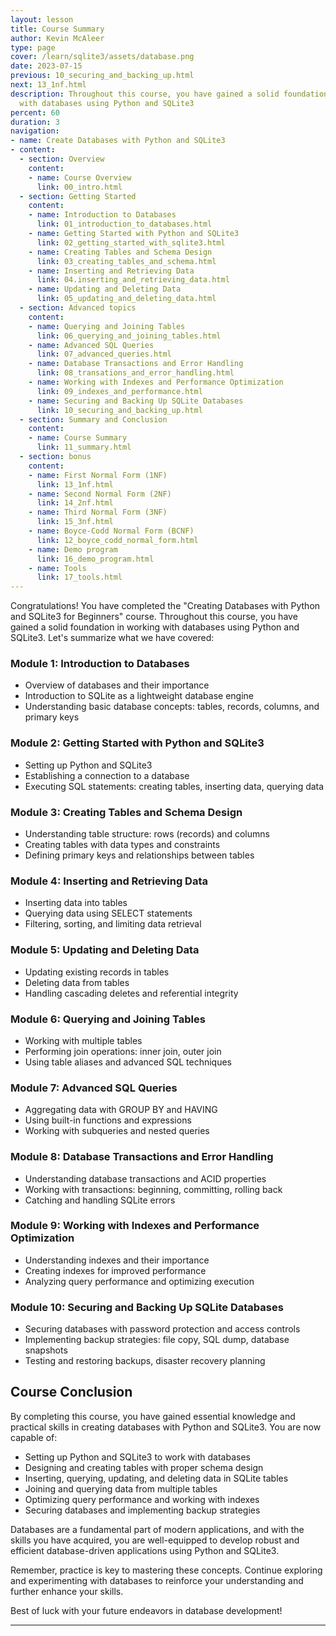 ```yaml
---
layout: lesson
title: Course Summary
author: Kevin McAleer
type: page
cover: /learn/sqlite3/assets/database.png
date: 2023-07-15
previous: 10_securing_and_backing_up.html
next: 13_1nf.html
description: Throughout this course, you have gained a solid foundation in working
  with databases using Python and SQLite3
percent: 60
duration: 3
navigation:
- name: Create Databases with Python and SQLite3
- content:
  - section: Overview
    content:
    - name: Course Overview
      link: 00_intro.html
  - section: Getting Started
    content:
    - name: Introduction to Databases
      link: 01_introduction_to_databases.html
    - name: Getting Started with Python and SQLite3
      link: 02_getting_started_with_sqlite3.html
    - name: Creating Tables and Schema Design
      link: 03_creating_tables_and_schema.html
    - name: Inserting and Retrieving Data
      link: 04.inserting_and_retrieving_data.html
    - name: Updating and Deleting Data
      link: 05_updating_and_deleting_data.html
  - section: Advanced topics
    content:
    - name: Querying and Joining Tables
      link: 06_querying_and_joining_tables.html
    - name: Advanced SQL Queries
      link: 07_advanced_queries.html
    - name: Database Transactions and Error Handling
      link: 08_transations_and_error_handling.html
    - name: Working with Indexes and Performance Optimization
      link: 09_indexes_and_performance.html
    - name: Securing and Backing Up SQLite Databases
      link: 10_securing_and_backing_up.html
  - section: Summary and Conclusion
    content:
    - name: Course Summary
      link: 11_summary.html
  - section: bonus
    content:
    - name: First Normal Form (1NF)
      link: 13_1nf.html
    - name: Second Normal Form (2NF)
      link: 14_2nf.html
    - name: Third Normal Form (3NF)
      link: 15_3nf.html
    - name: Boyce-Codd Normal Form (BCNF)
      link: 12_boyce_codd_normal_form.html
    - name: Demo program
      link: 16_demo_program.html
    - name: Tools
      link: 17_tools.html
---
```



Congratulations! You have completed the "Creating Databases with Python and SQLite3 for Beginners" course. Throughout this course, you have gained a solid foundation in working with databases using Python and SQLite3. Let's summarize what we have covered:

### Module 1: Introduction to Databases

- Overview of databases and their importance
- Introduction to SQLite as a lightweight database engine
- Understanding basic database concepts: tables, records, columns, and primary keys

### Module 2: Getting Started with Python and SQLite3

- Setting up Python and SQLite3
- Establishing a connection to a database
- Executing SQL statements: creating tables, inserting data, querying data

### Module 3: Creating Tables and Schema Design

- Understanding table structure: rows (records) and columns
- Creating tables with data types and constraints
- Defining primary keys and relationships between tables

### Module 4: Inserting and Retrieving Data

- Inserting data into tables
- Querying data using SELECT statements
- Filtering, sorting, and limiting data retrieval

### Module 5: Updating and Deleting Data

- Updating existing records in tables
- Deleting data from tables
- Handling cascading deletes and referential integrity

### Module 6: Querying and Joining Tables

- Working with multiple tables
- Performing join operations: inner join, outer join
- Using table aliases and advanced SQL techniques

### Module 7: Advanced SQL Queries

- Aggregating data with GROUP BY and HAVING
- Using built-in functions and expressions
- Working with subqueries and nested queries

### Module 8: Database Transactions and Error Handling

- Understanding database transactions and ACID properties
- Working with transactions: beginning, committing, rolling back
- Catching and handling SQLite errors

### Module 9: Working with Indexes and Performance Optimization

- Understanding indexes and their importance
- Creating indexes for improved performance
- Analyzing query performance and optimizing execution

### Module 10: Securing and Backing Up SQLite Databases

- Securing databases with password protection and access controls
- Implementing backup strategies: file copy, SQL dump, database snapshots
- Testing and restoring backups, disaster recovery planning

## Course Conclusion

By completing this course, you have gained essential knowledge and practical skills in creating databases with Python and SQLite3. You are now capable of:

- Setting up Python and SQLite3 to work with databases
- Designing and creating tables with proper schema design
- Inserting, querying, updating, and deleting data in SQLite tables
- Joining and querying data from multiple tables
- Optimizing query performance and working with indexes
- Securing databases and implementing backup strategies

Databases are a fundamental part of modern applications, and with the skills you have acquired, you are well-equipped to develop robust and efficient database-driven applications using Python and SQLite3.

Remember, practice is key to mastering these concepts. Continue exploring and experimenting with databases to reinforce your understanding and further enhance your skills.

Best of luck with your future endeavors in database development!

---
